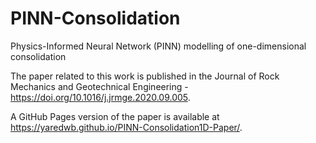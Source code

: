 # PINN-Consolidation
Physics-Informed Neural Network (PINN) modelling of one-dimensional consolidation

The paper related to this work is published in the Journal of Rock Mechanics and Geotechnical Engineering - https://doi.org/10.1016/j.jrmge.2020.09.005.

A GitHub Pages version of the paper is available at https://yaredwb.github.io/PINN-Consolidation1D-Paper/.
